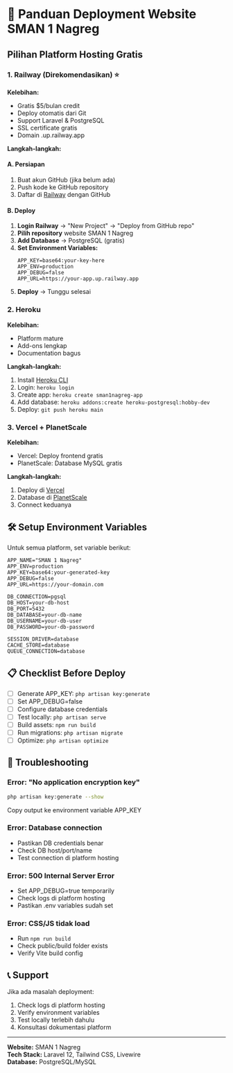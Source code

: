 # 🚀 Panduan Deployment Website SMAN 1 Nagreg

## Pilihan Platform Hosting Gratis

### 1. Railway (Direkomendasikan) ⭐

**Kelebihan:**

-   Gratis $5/bulan credit
-   Deploy otomatis dari Git
-   Support Laravel & PostgreSQL
-   SSL certificate gratis
-   Domain .up.railway.app

**Langkah-langkah:**

#### A. Persiapan

1. Buat akun GitHub (jika belum ada)
2. Push kode ke GitHub repository
3. Daftar di [Railway](https://railway.app) dengan GitHub

#### B. Deploy

1. **Login Railway** → "New Project" → "Deploy from GitHub repo"
2. **Pilih repository** website SMAN 1 Nagreg
3. **Add Database** → PostgreSQL (gratis)
4. **Set Environment Variables:**
    ```
    APP_KEY=base64:your-key-here
    APP_ENV=production
    APP_DEBUG=false
    APP_URL=https://your-app.up.railway.app
    ```
5. **Deploy** → Tunggu selesai

### 2. Heroku

**Kelebihan:**

-   Platform mature
-   Add-ons lengkap
-   Documentation bagus

**Langkah-langkah:**

1. Install [Heroku CLI](https://devcenter.heroku.com/articles/heroku-cli)
2. Login: `heroku login`
3. Create app: `heroku create sman1nagreg-app`
4. Add database: `heroku addons:create heroku-postgresql:hobby-dev`
5. Deploy: `git push heroku main`

### 3. Vercel + PlanetScale

**Kelebihan:**

-   Vercel: Deploy frontend gratis
-   PlanetScale: Database MySQL gratis

**Langkah-langkah:**

1. Deploy di [Vercel](https://vercel.com)
2. Database di [PlanetScale](https://planetscale.com)
3. Connect keduanya

## 🛠️ Setup Environment Variables

Untuk semua platform, set variable berikut:

```env
APP_NAME="SMAN 1 Nagreg"
APP_ENV=production
APP_KEY=base64:your-generated-key
APP_DEBUG=false
APP_URL=https://your-domain.com

DB_CONNECTION=pgsql
DB_HOST=your-db-host
DB_PORT=5432
DB_DATABASE=your-db-name
DB_USERNAME=your-db-user
DB_PASSWORD=your-db-password

SESSION_DRIVER=database
CACHE_STORE=database
QUEUE_CONNECTION=database
```

## 📋 Checklist Before Deploy

-   [ ] Generate APP_KEY: `php artisan key:generate`
-   [ ] Set APP_DEBUG=false
-   [ ] Configure database credentials
-   [ ] Test locally: `php artisan serve`
-   [ ] Build assets: `npm run build`
-   [ ] Run migrations: `php artisan migrate`
-   [ ] Optimize: `php artisan optimize`

## 🚨 Troubleshooting

### Error: "No application encryption key"

```bash
php artisan key:generate --show
```

Copy output ke environment variable APP_KEY

### Error: Database connection

-   Pastikan DB credentials benar
-   Check DB host/port/name
-   Test connection di platform hosting

### Error: 500 Internal Server Error

-   Set APP_DEBUG=true temporarily
-   Check logs di platform hosting
-   Pastikan .env variables sudah set

### Error: CSS/JS tidak load

-   Run `npm run build`
-   Check public/build folder exists
-   Verify Vite build config

## 📞 Support

Jika ada masalah deployment:

1. Check logs di platform hosting
2. Verify environment variables
3. Test locally terlebih dahulu
4. Konsultasi dokumentasi platform

---

**Website:** SMAN 1 Nagreg  
**Tech Stack:** Laravel 12, Tailwind CSS, Livewire  
**Database:** PostgreSQL/MySQL

